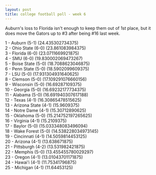 ```yaml
---
layout: post
title: college football poll - week 6
---
```


Auburn's loss to Florida isn't enough to keep them out of 1st place,
but it does move the Gators up to #3 after being #16 last week.

1 - Auburn (5-1) (24.435302734375)  
2 - Ohio State (6-0) (23.861083984375)  
3 - Florida (6-0) (23.0711669921875)  
4 - SMU (6-0) (19.830002069473267)  
5 - Boise State (5-0) (18.7088623046875)  
6 - Penn State (5-0) (18.5902099609375)  
7 - LSU (5-0) (17.931304931640625)  
8 - Clemson (5-0) (17.109291076660156)  
9 - Wisconsin (5-0) (16.69287109375)  
10 - Georgia (5-0) (16.69232177734375)  
11 - Alabama (5-0) (16.691940307617188)  
12 - Texas (4-1) (16.30865478515625)  
13 - Arizona State (4-1) (15.9609375)  
14 - Notre Dame (4-1) (15.30712890625)  
15 - Oklahoma (5-0) (15.214752197265625)  
16 - Virginia (4-1) (15.2109375)  
17 - Baylor (5-0) (15.033348083496094)  
18 - Wake Forest (5-0) (14.538228034973145)  
19 - Cincinnati (4-1) (14.5059814453125)  
20 - Arizona (4-1) (13.638671875)  
21 - Pittsburgh (4-2) (13.531982421875)  
22 - Memphis (5-0) (13.455455780029297)  
23 - Oregon (4-1) (13.01043701171875)  
24 - Hawai'i (4-1) (11.75341796875)  
25 - Michigan (4-1) (11.64453125)  
